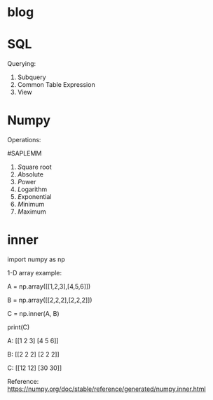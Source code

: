 # blog

# SQL
Querying:
1. Subquery
2. Common Table Expression
3. View

# Numpy
Operations:

#SAPLEMM
1. *S*quare root
2. *A*bsolute
3. *P*ower
4. *L*ogarithm
5. *E*xponential
6. *M*inimum
7. *M*aximum


# inner 
import numpy as np

1-D array example:

A = np.array([[1,2,3],[4,5,6]])

B = np.array([[2,2,2],[2,2,2]])

C = np.inner(A, B)

print(C)


A:
[[1 2 3]
 [4 5 6]]

B:
[[2 2 2]
 [2 2 2]]

C:
[[12 12]
 [30 30]]


Reference:  https://numpy.org/doc/stable/reference/generated/numpy.inner.html
